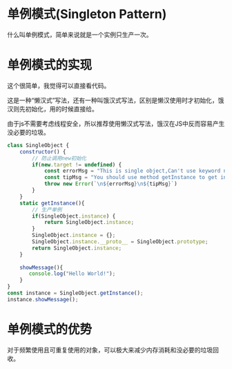 # 单例模式(Singleton Pattern)
什么叫单例模式，简单来说就是一个实例只生产一次。

# 单例模式的实现
这个很简单，我觉得可以直接看代码。

这是一种“懒汉式”写法，还有一种叫饿汉式写法，区别是懒汉使用时才初始化，饿汉则先初始化，用的时候直接给。

由于js不需要考虑线程安全，所以推荐使用懒汉式写法，饿汉在JS中反而容易产生没必要的垃圾。
```js
class SingleObject {
    constructor() {
        // 防止调用new初始化
        if(new.target != undefined) {
            const errorMsg = "This is single object,Can't use keyword new!";
            const tipMsg = "You should use method getInstance to get instance。";
            throw new Error(`\n${errorMsg}\n${tipMsg}`)
        }
    }
    static getInstance(){
        // 生产单例
        if(SingleObject.instance) {
            return SingleObject.instance;
        }
        SingleObject.instance = {};
        SingleObject.instance.__proto__ = SingleObject.prototype;
        return SingleObject.instance;
    }
 
    showMessage(){
       console.log("Hello World!");
    }
}
const instance = SingleObject.getInstance();
instance.showMessage();
```
# 单例模式的优势
对于频繁使用且可重复使用的对象，可以极大来减少内存消耗和没必要的垃圾回收。